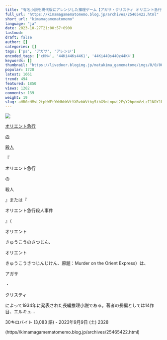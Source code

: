 ```yaml
---
title: "有名小説を現代版にアレンジした推理ゲーム【アガサ・クリスティ オリエント急行殺人事件】PS5向けが2024"
full_url: "https://kimamagamematomemo.blog.jp/archives/25465422.html"
short_url: "kimamagamematomemo"
language: "ja"
date: 2023-10-27T21:00:57+0900
lastmod: 
draft: false
author: []
categories: []
tags: ['ps', 'アガサ', 'アレンジ']
encoded_tags: ['cHM=', '44Ki44Ks44K1', '44Ki44Os44Oz44K4']
keywords: []
thumbnail: "https://livedoor.blogimg.jp/matakima_gamematome/imgs/0/0/00579d71-s.jpg"
popular: 1728
latest: 1661
trend: 494
featured: 1850
views: 1282
comments: 139
weight: 19
slug: aHR0cHMvL2tpbWFtYWdhbWVtYXRvbWVtby5ibG9nLmpwL2FyY2hpdmVzLzI1NDY1NDIyLmh0bWw=
---
```


![](https://livedoor.blogimg.jp/matakima_gamematome/imgs/0/0/00579d71-s.jpg)

<div><a title='オリエント急行の殺人' href='https//ja.wikipedia.org/wiki/%E3%82%AA%E3%83%AA%E3%82%A8%E3%83%B3%E3%83%88%E6%80%A5%E8%A1%8C%E3%81%AE%E6%AE%BA%E4%BA%BA' target='_blank'><p>オリエント急行</p>の<p>殺人</p></a> <p class='searchresult'>『<p>オリエント急行</p>の<p>殺人</p>』または『<p>オリエント急行殺人事件</p>』（<p>オリエント</p>きゅうこうのさつじん、<p>オリエント</p>きゅうこうさつじんじけん、原題：Murder on the Orient Express）は、<p>アガサ</p>・<p>クリスティ</p>によって1934年に発表された長編推理小説である。著者の長編としては14作目、エルキュ…</p> <p class='mw-search-result-data'>30キロバイト (3,083 語) - 2023年9月9日 (土) 2328</p></div>

(https//kimamagamematomemo.blog.jp/archives/25465422.html)
